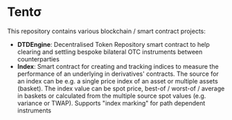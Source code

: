 # Tentσ

This repository contains various blockchain / smart contract projects:

- **DTDEngine**: Decentralised Token Repository smart contract to help clearing and settling bespoke bilateral OTC instruments between counterparties
- **Index**: Smart contract for creating and tracking indices to measure the performance of an underlying in derivatives' contracts. The source for an index can be e.g. a single price index of an asset or multiple assets (basket). The index value can be spot price, best-of / worst-of / average in baskets or calculated from the multiple source spot values (e.g. variance or TWAP). Supports "index marking" for path dependent instruments
